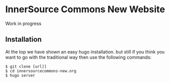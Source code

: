 # InnerSource Commons New Website

Work in progress

## Installation
At the top we have shown an easy hugo installation. but still if you think you want to go with the traditional way then use the following commands:

```
$ git clone [url]]
$ cd innersourcecommons-new.org
$ hugo server
```